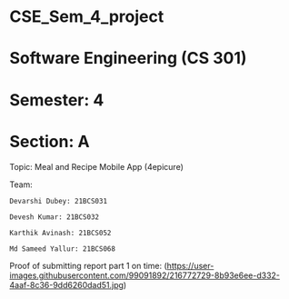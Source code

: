 # CSE_Sem_4_project
# Software Engineering (CS 301)
# Semester: 4
# Section: A

Topic: Meal and Recipe Mobile App (4epicure)

Team:

    Devarshi Dubey: 21BCS031
    
    Devesh Kumar: 21BCS032
    
    Karthik Avinash: 21BCS052
    
    Md Sameed Yallur: 21BCS068

Proof of submitting report part 1 on time:
    (https://user-images.githubusercontent.com/99091892/216772729-8b93e6ee-d332-4aaf-8c36-9dd6260dad51.jpg)
